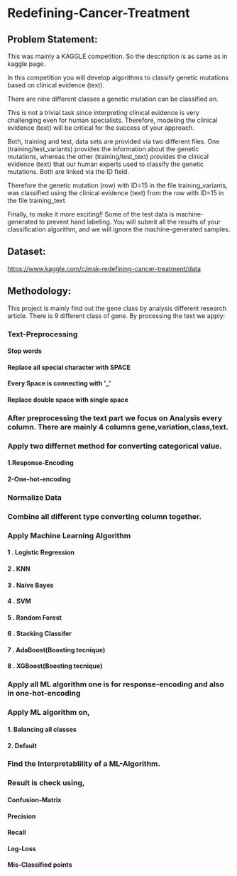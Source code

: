 # Redefining-Cancer-Treatment


## Problem Statement:

This was mainly a KAGGLE competition. So the description is as same as in kaggle page.

In this competition you will develop algorithms to classify genetic mutations based on clinical evidence (text).

There are nine different classes a genetic mutation can be classified on.

This is not a trivial task since interpreting clinical evidence is very challenging even for human specialists. Therefore, modeling the clinical evidence (text) will be critical for the success of your approach.

Both, training and test, data sets are provided via two different files. One (training/test_variants) provides the information about the genetic mutations, whereas the other (training/test_text) provides the clinical evidence (text) that our human experts used to classify the genetic mutations. Both are linked via the ID field.

Therefore the genetic mutation (row) with ID=15 in the file training_variants, was classified using the clinical evidence (text) from the row with ID=15 in the file training_text

Finally, to make it more exciting!! Some of the test data is machine-generated to prevent hand labeling. You will submit all the results of your classification algorithm, and we will ignore the machine-generated samples. 





## Dataset:

https://www.kaggle.com/c/msk-redefining-cancer-treatment/data




## Methodology:


This project is mainly find out the gene class by analysis different research article. There is 9 different class of gene. By processing the text we apply:


### Text-Preprocessing

#### Stop words
    
#### Replace all special character with SPACE

#### Every Space is connecting with '_'

#### Replace double space with single space


    
    
### After preprocessing the text part we focus on Analysis every column. There are mainly 4 columns gene,variation,class,text. 

### Apply two differnet method for converting categorical value. 

#### 1.Response-Encoding

#### 2-One-hot-encoding


### Normalize Data


### Combine all different type converting column together.


### Apply Machine Learning Algorithm


#### 1 . Logistic Regression

#### 2 . KNN

#### 3 . Naive Bayes

#### 4 . SVM

#### 5 . Random Forest

#### 6 . Stacking Classifer

#### 7 . AdaBoost(Boosting tecnique)

#### 8 . XGBoost(Boosting tecnique)



### Apply all ML algorithm one is for response-encoding and also in one-hot-encoding


### Apply ML algorithm on,

#### 1. Balancing all classes

#### 2. Default




### Find the Interpretablility of a ML-Algorithm.

### Result is check using,

#### Confusion-Matrix 

#### Precision

#### Recall

#### Log-Loss

#### Mis-Classified points
